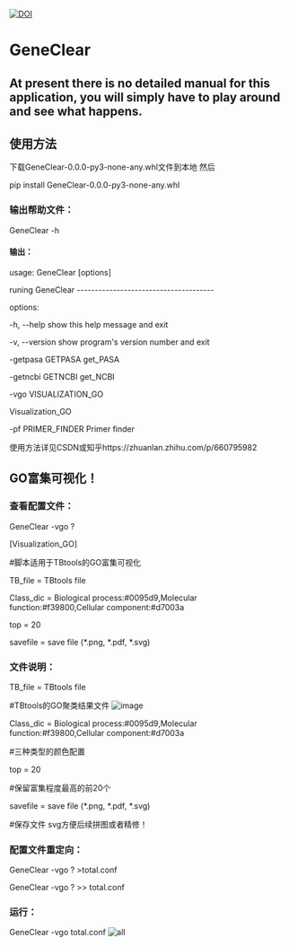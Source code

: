 [![DOI](https://zenodo.org/badge/DOI/10.5281/zenodo.15910771.svg)](https://doi.org/10.5281/zenodo.15910771)

# GeneClear

## At present there is no detailed manual for this application, you will simply have to play around and see what happens.

## 使用方法 

下载GeneClear-0.0.0-py3-none-any.whl文件到本地
然后 

pip install GeneClear-0.0.0-py3-none-any.whl

### 输出帮助文件：

GeneClear -h

 #### 输出：

usage: GeneClear [options] 

runing GeneClear 
    -------------------------------------- 

options: 

  -h, --help            show this help message and exit 
  
  -v, --version         show program's version number and exit 
  
  -getpasa GETPASA      get_PASA 
  
  -getncbi GETNCBI      get_NCBI 
  
  -vgo VISUALIZATION_GO 
  
Visualization_GO 

  -pf PRIMER_FINDER     Primer finder
                        

使用方法详见CSDN或知乎https://zhuanlan.zhihu.com/p/660795982

## GO富集可视化！

### 查看配置文件：
GeneClear -vgo ?

[Visualization_GO] 

#脚本适用于TBtools的GO富集可视化 

TB_file = TBtools file 

Class_dic = Biological process:#0095d9,Molecular function:#f39800,Cellular component:#d7003a 

top = 20 

savefile = save file (*.png, *.pdf, *.svg) 

### 文件说明：

TB_file = TBtools file

#TBtools的GO聚类结果文件
![image](https://github.com/lkiko/GeneClear/assets/57740432/9496f815-8688-4b7c-bed6-b44694b14b98)

Class_dic = Biological process:#0095d9,Molecular function:#f39800,Cellular component:#d7003a

#三种类型的颜色配置

top = 20

#保留富集程度最高的前20个

savefile = save file (*.png, *.pdf, *.svg)

#保存文件 svg方便后续拼图或者精修！

### 配置文件重定向：
GeneClear -vgo ? >total.conf

GeneClear -vgo ? >> total.conf

### 运行：
GeneClear -vgo total.conf
![all](https://github.com/lkiko/GeneClear/assets/57740432/2ff063f4-8f70-4132-9fcb-112c5547a3d2)


